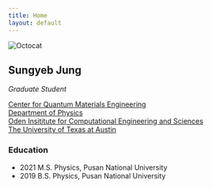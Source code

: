 ```yaml
---
title: Home
layout: default
---
```


![Octocat](https://github.githubassets.com/images/icons/emoji/octocat.png)

## **Sungyeb Jung**   
_Graduate Student_

[Center for Quantum Materials Engineering](https://cqme.oden.utexas.edu/)   
[Department of Physics](https://physics.utexas.edu/)   
[Oden Insititute for Computational Engineering and Sciences](https://oden.utexas.edu)   
[The University of Texas at Austin](https://utexas.edu)   

### Education

*   2021 M.S. Physics, Pusan National University
*   2019 B.S. Physics, Pusan National University


